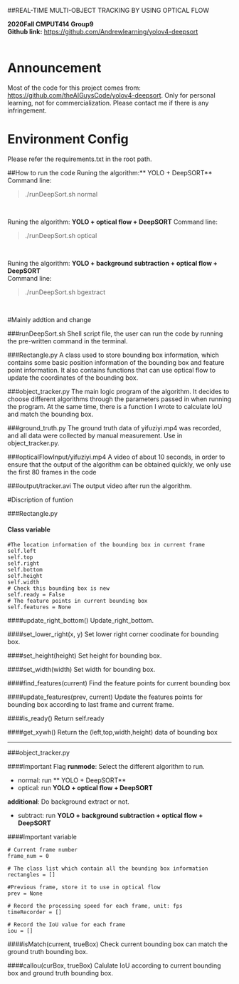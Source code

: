##REAL-TIME MULTI-OBJECT TRACKING BY USING OPTICAL FLOW

**2020Fall CMPUT414 Group9**  
**Github link:** https://github.com/Andrewlearning/yolov4-deepsort <br>
<br>

# Announcement
Most of the code for this project comes from: https://github.com/theAIGuysCode/yolov4-deepsort. 
Only for personal learning, not for commercialization.
Please contact me if there is any infringement.
<br>

# Environment Config
Please refer the requirements.txt in the root path.
<br>

##How to run the code
Runing the algorithm:** YOLO + DeepSORT**  
Command line:
> ./runDeepSort.sh normal
<br>

Runing the algorithm: **YOLO + optical flow + DeepSORT**
Command line:  
> ./runDeepSort.sh optical
<br>

Runing the algorithm: **YOLO + background subtraction + optical flow + DeepSORT**  
Command line:
> ./runDeepSort.sh bgextract
<br>

#Mainly addtion and change

###runDeepSort.sh
Shell script file, the user can run the code by running the pre-written command in the terminal.

###Rectangle.py
A class used to store bounding box information, which contains some basic position information of the bounding box and feature point information. It also contains functions that can use optical flow to update the coordinates of the bounding box.

###object_tracker.py
The main logic program of the algorithm. It decides to choose different algorithms through the parameters passed in when running the program. At the same time, there is a function I wrote to calculate IoU and match the bounding box.

###ground_truth.py
The ground truth data of yifuziyi.mp4 was recorded, and all data were collected by manual measurement. Use in object_tracker.py.

###opticalFlowInput/yifuziyi.mp4
A video of about 10 seconds, in order to ensure that the output of the algorithm can be obtained quickly, we only use the first 80 frames in the code

###output/tracker.avi
The output video after run the algorithm.
<br>


#Discription of funtion

###Rectangle.py
#### Class variable
```
#The location information of the bounding box in current frame
self.left
self.top
self.right
self.bottom
self.height
self.width
# Check this bounding box is new
self.ready = False
# The feature points in current bounding box
self.features = None
```

####update_right_bottom()
Update_right_bottom.  

####set_lower_right(x, y)
Set lower right corner coodinate for bounding box.   

####set_height(height)
Set height for bounding box.   

####set_width(width)
Set width for bounding box.   

####find_features(current)
Find the feature points for current bounding box

####update_features(prev, current)
Update the features points for bounding box according to last frame and current frame.  

####is_ready()
Return self.ready

####get_xywh()
Return the (left,top,width,height) data of bounding box 

-------------------------------------------------------------------------------

###object_tracker.py

####Important Flag
**runmode**: Select the different algorithm to run.
- normal: run ** YOLO + DeepSORT** 
- optical: run  **YOLO + optical flow + DeepSORT**

**additional**: Do background extract or not.
- subtract: run  **YOLO + background subtraction + optical flow + DeepSORT**

####Important variable
```
# Current frame number
frame_num = 0

# The class list which contain all the bounding box information
rectangles = []

#Previous frame, store it to use in optical flow
prev = None

# Record the processing speed for each frame, unit: fps
timeRecorder = []

# Record the IoU value for each frame
iou = []
```

####isMatch(current, trueBox)
Check current bounding box can match the ground truth bounding box.

####calIou(curBox, trueBox)
Calulate IoU according to current bounding box and ground truth bounding box.
<br>
















